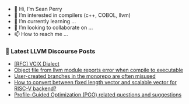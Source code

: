 - 👋 Hi, I’m Sean Perry
- 👀 I’m interested in compilers (c++, COBOL, llvm)
- 🌱 I’m currently learning ...
- 💞️ I’m looking to collaborate on ...
- 📫 How to reach me ...

<!---
s66perry/s66perry is a ✨ special ✨ repository because its `README.md` (this file) appears on your GitHub profile.
You can click the Preview link to take a look at your changes.
--->
### 📕 Latest LLVM Discourse Posts

<!-- DISCOURSE-LLVM:START -->
- [[RFC] VCIX Dialect](https://discourse.llvm.org/t/rfc-vcix-dialect/75498#post_4)
- [Object file from llvm module reports error when compile to executable](https://discourse.llvm.org/t/object-file-from-llvm-module-reports-error-when-compile-to-executable/75457#post_3)
- [User-created branches in the monorepo are often misused](https://discourse.llvm.org/t/user-created-branches-in-the-monorepo-are-often-misused/75544#post_3)
- [How to convert between fixed length vector and scalable vector for RISC-V backend?](https://discourse.llvm.org/t/how-to-convert-between-fixed-length-vector-and-scalable-vector-for-risc-v-backend/75491#post_2)
- [Profile-Guided Optimization &lpar;PGO&rpar; related questions and suggestions](https://discourse.llvm.org/t/profile-guided-optimization-pgo-related-questions-and-suggestions/75232#post_20)
<!-- DISCOURSE-LLVM:END -->
